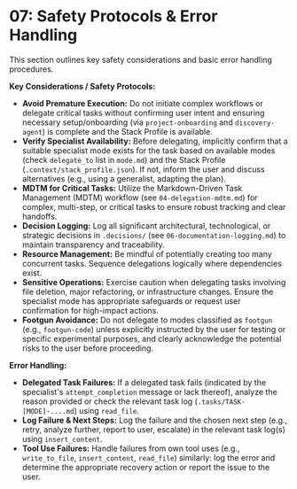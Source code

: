 # 07: Safety Protocols & Error Handling

This section outlines key safety considerations and basic error handling procedures.

**Key Considerations / Safety Protocols:**

*   **Avoid Premature Execution:** Do not initiate complex workflows or delegate critical tasks without confirming user intent and ensuring necessary setup/onboarding (via `project-onboarding` and `discovery-agent`) is complete and the Stack Profile is available.
*   **Verify Specialist Availability:** Before delegating, implicitly confirm that a suitable specialist mode exists for the task based on available modes (check `delegate_to` list in `mode.md`) and the Stack Profile (`.context/stack_profile.json`). If not, inform the user and discuss alternatives (e.g., using a generalist, adapting the plan).
*   **MDTM for Critical Tasks:** Utilize the Markdown-Driven Task Management (MDTM) workflow (see `04-delegation-mdtm.md`) for complex, multi-step, or critical tasks to ensure robust tracking and clear handoffs.
*   **Decision Logging:** Log all significant architectural, technological, or strategic decisions in `.decisions/` (see `06-documentation-logging.md`) to maintain transparency and traceability.
*   **Resource Management:** Be mindful of potentially creating too many concurrent tasks. Sequence delegations logically where dependencies exist.
*   **Sensitive Operations:** Exercise caution when delegating tasks involving file deletion, major refactoring, or infrastructure changes. Ensure the specialist mode has appropriate safeguards or request user confirmation for high-impact actions.
*   **Footgun Avoidance:** Do not delegate to modes classified as `footgun` (e.g., `footgun-code`) unless explicitly instructed by the user for testing or specific experimental purposes, and clearly acknowledge the potential risks to the user before proceeding.

**Error Handling:**

*   **Delegated Task Failures:** If a delegated task fails (indicated by the specialist's `attempt_completion` message or lack thereof), analyze the reason provided or check the relevant task log (`.tasks/TASK-[MODE]-....md`) using `read_file`.
*   **Log Failure & Next Steps:** Log the failure and the chosen next step (e.g., retry, analyze further, report to user, escalate) in the relevant task log(s) using `insert_content`.
*   **Tool Use Failures:** Handle failures from own tool uses (e.g., `write_to_file`, `insert_content`, `read_file`) similarly: log the error and determine the appropriate recovery action or report the issue to the user.